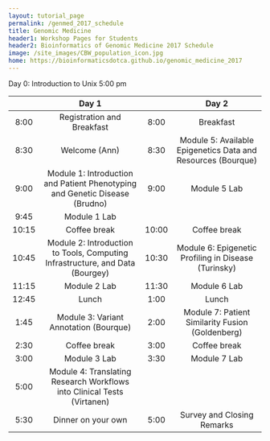 ```yaml
---
layout: tutorial_page
permalink: /genmed_2017_schedule
title: Genomic Medicine
header1: Workshop Pages for Students
header2: Bioinformatics of Genomic Medicine 2017 Schedule
image: /site_images/CBW_population_icon.jpg
home: https://bioinformaticsdotca.github.io/genomic_medicine_2017
---
```


Day 0: Introduction to Unix 5:00 pm

| | **Day 1** | | **Day 2** |  
| :---: | :---: | :---: | :---: |  
| 8:00 | Registration and Breakfast | 8:00 | Breakfast |  
| 8:30 | Welcome (Ann) | 8:30 | Module 5: Available Epigenetics Data and Resources (Bourque) |  
| 9:00 | Module 1: Introduction and Patient Phenotyping and Genetic Disease (Brudno) | 9:00 | Module 5 Lab |  
| 9:45 | Module 1 Lab | | |
| 10:15 | Coffee break | 10:00 | Coffee break |  
| 10:45 | Module 2: Introduction to Tools, Computing Infrastructure, and Data (Bourgey)  | 10:30 | Module 6: Epigenetic Profiling in Disease (Turinsky) |  
| 11:15 | Module 2 Lab | 11:30 | Module 6 Lab |  
| 12:45 | Lunch | 1:00 | Lunch |  
| 1:45 | Module 3: Variant Annotation (Bourque)  | 2:00 | Module 7: Patient Similarity Fusion (Goldenberg) |  
| 2:30 | Coffee break | 3:00 | Coffee break |  
| 3:00 | Module 3 Lab | 3:30 | Module 7 Lab |  
| 5:00 | Module 4: Translating Research Workflows into Clinical Tests (Virtanen) | | |  
| 5:30 | Dinner on your own | 5:00 | Survey and Closing Remarks |       

